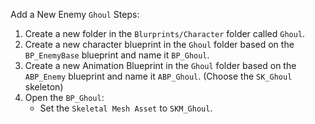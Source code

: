 Add a New Enemy `Ghoul` Steps:
1. Create a new folder in the `Blurprints/Character` folder called `Ghoul`.
2. Create a new character blueprint in the `Ghoul` folder based on the `BP_EnemyBase` blueprint and name it `BP_Ghoul`.
3. Create a new Animation Blueprint in the `Ghoul` folder based on the `ABP_Enemy` blueprint and name it `ABP_Ghoul`. (Choose the `SK_Ghoul` skeleton)
4. Open the `BP_Ghoul`:
	- Set the `Skeletal Mesh Asset` to `SKM_Ghoul`.